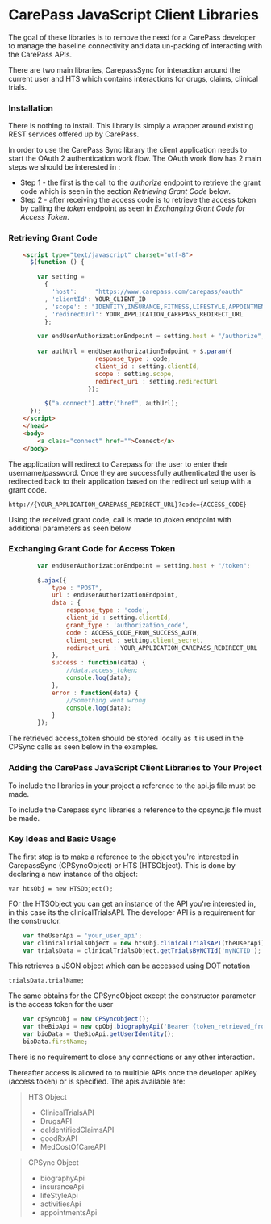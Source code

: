 CarePass JavaScript Client Libraries
====================================

The goal of these libraries is to remove the need for a CarePass developer to manage the baseline connectivity and data un-packing of interacting with the CarePass APIs.

There are two main libraries, CarepassSync for interaction around the current user and HTS which contains interactions for drugs, claims, clinical trials.

### Installation

There is nothing to install. This library is simply a wrapper around existing REST services offered up by CarePass.

In order to use the CarePass Sync library the client application needs to start the OAuth 2 authentication work flow. The OAuth work flow has 2 main steps
we should be interested in :
- Step 1 - the first is the call to the *authorize* endpoint to retrieve the grant code which is seen in the section *Retrieving Grant Code* below. 
- Step 2 - after receiving the access code is to retrieve the access token by calling the *token* endpoint as seen in *Exchanging Grant Code for Access Token*.

### Retrieving Grant Code

```html
    <script type="text/javascript" charset="utf-8">
      $(function () {

        var setting =
          {
            'host':     "https://www.carepass.com/carepass/oauth"
          , 'clientId': YOUR_CLIENT_ID
          , 'scope': : "IDENTITY,INSURANCE,FITNESS,LIFESTYLE,APPOINTMENT"
          , 'redirectUrl': YOUR_APPLICATION_CAREPASS_REDIRECT_URL
          };

        var endUserAuthorizationEndpoint = setting.host + "/authorize";
        
        var authUrl = endUserAuthorizationEndpoint + $.param({		
                      	response_type : code,
                      	client_id : setting.clientId, 
                      	scope : setting.scope,
                      	redirect_uri : setting.redirectUrl
                      });

          $("a.connect").attr("href", authUrl);
      });
    </script>
    </head>
    <body> 
    	<a class="connect" href="">Connect</a> 
  	</body>
```
  	
The application will redirect to Carepass for the user to enter their username/password. Once they are successfully 
authenticated the user is redirected back to their application based on the redirect url setup with a grant code.
  	  	  	
`http://{YOUR_APPLICATION_CAREPASS_REDIRECT_URL}?code={ACCESS_CODE}`
	
Using the received grant code, call is made to /token endpoint with additional parameters as seen below

### Exchanging Grant Code for Access Token

```javascript	
        var endUserAuthorizationEndpoint = setting.host + "/token";

        $.ajax({
			type : "POST",
			url : endUserAuthorizationEndpoint,
			data : {
				response_type : 'code',
				client_id : setting.clientId,
            	grant_type : 'authorization_code', 
            	code : ACCESS_CODE_FROM_SUCCESS_AUTH,
            	client_secret : setting.client_secret,
            	redirect_uri : YOUR_APPLICATION_CAREPASS_REDIRECT_URL
            },
			success : function(data) {
				//data.access_token;
				console.log(data);
			},
			error : function(data) {
				//Something went wrong
				console.log(data);
			}
		});  
```
	
The retrieved access_token should be stored locally as it is used in the CPSync calls as seen below in the examples.
	
### Adding the CarePass JavaScript Client Libraries to Your Project

To include the libraries in your project a reference to the api.js file must be made.

> <script type="text/javascript" src = "api.js"></script>

To include the Carepass sync libraries a reference to the cpsync.js file must be made.

> <script type="text/javascript" src = "cpsync.js"></script>

### Key Ideas and Basic Usage

The first step is to make a reference to the object you're interested in CarepassSync (CPSyncObject) or HTS (HTSObject). This is done by declaring a new instance of the object:
 
	var htsObj = new HTSObject();
	
FOr the HTSObject you can get an instance of the API you're interested in, in this case its the clinicalTrialsAPI. The developer API is a requirement for the constructor.

```javascript
	var theUserApi = 'your_user_api';
	var clinicalTrialsObject = new htsObj.clinicalTrialsAPI(theUserApi);
	var trialsData = clinicalTrialsObject.getTrialsByNCTId('myNCTID');
```
	
This retrieves a JSON object which can be accessed using DOT notation

	trialsData.trialName;
	
The same obtains for the CPSyncObject except the constructor parameter is the access token for the user

```javascript
	var cpSyncObj = new CPSyncObject();
	var theBioApi = new cpObj.biographyApi('Bearer {token_retrieved_from carepass}');
	var bioData = theBioApi.getUserIdentity();	
	bioData.firstName; 
```
	
There is no requirement to close any connections or any other interaction.

Thereafter access is allowed to to multiple APIs once the developer apiKey (access token) or is specified. The apis available are:

>HTS Object
>	* ClinicalTrialsAPI
>	* DrugsAPI
>	* deIdentifiedClaimsAPI
>	* goodRxAPI
>	* MedCostOfCareAPI

>CPSync Object
>	* biographyApi
>	* insuranceApi
>	* lifeStyleApi
>	* activitiesApi
>   * appointmentsApi
